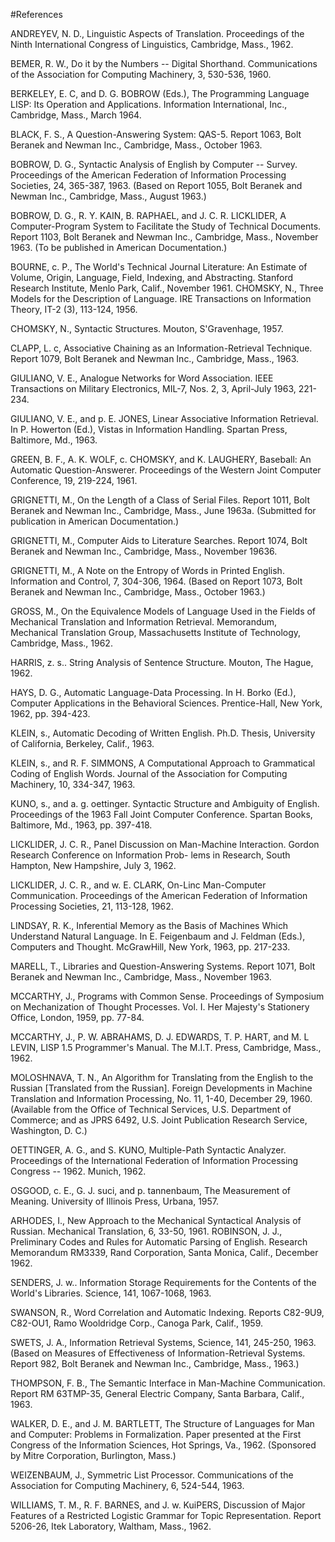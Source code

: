 #References

ANDREYEV, N. D., Linguistic Aspects of Translation. Proceedings of the Ninth International Congress of Linguistics, Cambridge, Mass., 1962.

BEMER, R. W., Do it by the Numbers -- Digital Shorthand. Communications of the Association for Computing Machinery, 3, 530-536, 1960.

BERKELEY, E. C, and D. G. BOBROW (Eds.), The Programming Language LISP: Its Operation and Applications. Information International, Inc., Cambridge, Mass., March 1964.

BLACK, F. S., A Question-Answering System: QAS-5. Report 1063, Bolt Beranek and Newman Inc., Cambridge, Mass., October 1963.

BOBROW, D. G., Syntactic Analysis of English by Computer -- Survey. Proceedings of the American Federation of Information Processing Societies, 24, 365-387, 1963. (Based on Report 1055, Bolt Beranek and Newman Inc., Cambridge, Mass., August 1963.)

BOBROW, D. G., R. Y. KAIN, B. RAPHAEL, and J. C. R. LICKLIDER, A Computer-Program System to Facilitate the Study of Technical Documents. Report 1103, Bolt Beranek and Newman Inc., Cambridge, Mass., November 1963. (To be published in American Documentation.)

BOURNE, c. P., The World's Technical Journal Literature: An Estimate of Volume, Origin, Language, Field, Indexing, and Abstracting. Stanford Research Institute, Menlo Park, Calif., November 1961. CHOMSKY, N., Three Models for the Description of Language. IRE Transactions on Information Theory, IT-2 (3), 113-124, 1956.

CHOMSKY, N., Syntactic Structures. Mouton, S'Gravenhage, 1957.

CLAPP, L. c, Associative Chaining as an Information-Retrieval Technique. Report 1079, Bolt Beranek and Newman Inc., Cambridge, Mass., 1963.

GIULIANO, V. E., Analogue Networks for Word Association. IEEE Transactions on Military Electronics, MIL-7, Nos. 2, 3, April-July 1963, 221-234.

GIULIANO, V. E., and p. E. JONES, Linear Associative Information Retrieval. In P. Howerton (Ed.), Vistas in Information Handling. Spartan Press, Baltimore, Md., 1963.

GREEN, B. F., A. K. WOLF, c. CHOMSKY, and K. LAUGHERY, Baseball: An Automatic Question-Answerer. Proceedings of the Western Joint Computer Conference, 19, 219-224, 1961.

GRIGNETTI, M., On the Length of a Class of Serial Files. Report 1011, Bolt Beranek and Newman Inc., Cambridge, Mass., June 1963a. (Submitted for publication in American Documentation.)

GRIGNETTI, M., Computer Aids to Literature Searches. Report 1074, Bolt Beranek and Newman Inc., Cambridge, Mass., November 19636.

GRIGNETTI, M., A Note on the Entropy of Words in Printed English. Information and Control, 7, 304-306, 1964. (Based on Report 1073, Bolt Beranek and Newman Inc., Cambridge, Mass., October 1963.)

GROSS, M., On the Equivalence Models of Language Used in the Fields of Mechanical Translation and Information Retrieval. Memorandum, Mechanical Translation Group, Massachusetts Institute of Technology, Cambridge, Mass., 1962.

HARRIS, z. s.. String Analysis of Sentence Structure. Mouton, The Hague, 1962.

HAYS, D. G., Automatic Language-Data Processing. In H. Borko (Ed.), Computer Applications in the Behavioral Sciences. Prentice-Hall, New York, 1962, pp. 394-423.

KLEIN, s., Automatic Decoding of Written English. Ph.D. Thesis, University of California, Berkeley, Calif., 1963.

KLEIN, s., and R. F. SIMMONS, A Computational Approach to Grammatical Coding of English Words. Journal of the Association for Computing Machinery, 10, 334-347, 1963.

KUNO, s., and a. g. oettinger. Syntactic Structure and Ambiguity of English. Proceedings of the 1963 Fall Joint Computer Conference. Spartan Books, Baltimore, Md., 1963, pp. 397-418.

LICKLIDER, J. C. R., Panel Discussion on Man-Machine Interaction. Gordon Research Conference on Information Prob-
lems in Research, South Hampton, New Hampshire, July 3, 1962.

LICKLIDER, J. C. R., and w. E. CLARK, On-Linc Man-Computer Communication. Proceedings of the American Federation of Information Processing Societies, 21, 113-128, 1962.

LINDSAY, R. K., Inferential Memory as the Basis of Machines Which Understand Natural Language. In E. Feigenbaum and J. Feldman (Eds.), Computers and Thought. McGrawHill, New York, 1963, pp. 217-233.

MARELL, T., Libraries and Question-Answering Systems. Report 1071, Bolt Beranek and Newman Inc., Cambridge, Mass., November 1963.

MCCARTHY, J., Programs with Common Sense. Proceedings of Symposium on Mechanization of Thought Processes. Vol. I. Her Majesty's Stationery Office, London, 1959, pp. 77-84.

MCCARTHY, J., P. W. ABRAHAMS, D. J. EDWARDS, T. P. HART, and M. L LEVIN, LISP 1.5 Programmer's Manual. The M.I.T. Press, Cambridge, Mass., 1962.

MOLOSHNAVA, T. N., An Algorithm for Translating from the English to the Russian [Translated from the Russian]. Foreign Developments in Machine Translation and Information Processing, No. 11, 1-40, December 29, 1960. (Available from the Office of Technical Services, U.S. Department of Commerce; and as JPRS 6492, U.S. Joint Publication Research Service, Washington, D. C.)

OETTINGER, A. G., and S. KUNO, Multiple-Path Syntactic Analyzer. Proceedings of the International Federation of Information Processing Congress -- 1962. Munich, 1962.

OSGOOD, c. E., G. J. suci, and p. tannenbaum, The Measurement of Meaning. University of Illinois Press, Urbana, 1957.

ARHODES, I., New Approach to the Mechanical Syntactical Analysis of Russian. Mechanical Translation, 6, 33-50, 1961. ROBINSON, J. J., Preliminary Codes and Rules for Automatic Parsing of English. Research Memorandum RM3339, Rand Corporation, Santa Monica, Calif., December 1962.

SENDERS, J. w.. Information Storage Requirements for the Contents of the World's Libraries. Science, 141, 1067-1068, 1963.

SWANSON, R., Word Correlation and Automatic Indexing. Reports C82-9U9, C82-OU1, Ramo Wooldridge Corp., Canoga Park, Calif., 1959.

SWETS, J. A., Information Retrieval Systems, Science, 141, 245-250, 1963. (Based on Measures of Effectiveness of Information-Retrieval Systems. Report 982, Bolt Beranek and Newman Inc., Cambridge, Mass., 1963.)

THOMPSON, F. B., The Semantic Interface in Man-Machine Communication. Report RM 63TMP-35, General Electric Company, Santa Barbara, Calif., 1963.

WALKER, D. E., and J. M. BARTLETT, The Structure of Languages for Man and Computer: Problems in Formalization. Paper presented at the First Congress of the Information Sciences, Hot Springs, Va., 1962. (Sponsored by Mitre Corporation, Burlington, Mass.)

WEIZENBAUM, J., Symmetric List Processor. Communications of the Association for Computing Machinery, 6, 524-544, 1963.

WILLIAMS, T. M., R. F. BARNES, and J. w. KuiPERS, Discussion of Major Features of a Restricted Logistic Grammar for Topic Representation. Report 5206-26, Itek Laboratory, Waltham, Mass., 1962.
